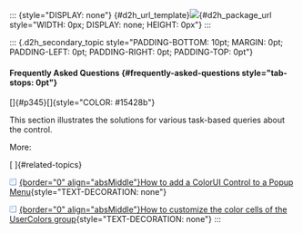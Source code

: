 ::: {style="DISPLAY: none"}
[](ms-xhelp:///?Id=d2h_url_template){#d2h_url_template}![](!package_url!){#d2h_package_url style="WIDTH: 0px; DISPLAY: none; HEIGHT: 0px"}
:::

::: {.d2h_secondary_topic style="PADDING-BOTTOM: 10pt; MARGIN: 0pt; PADDING-LEFT: 0pt; PADDING-RIGHT: 0pt; PADDING-TOP: 0pt"}
#### Frequently Asked Questions {#frequently-asked-questions style="tab-stops: 0pt"}

[]{#p345}[]{style="COLOR: #15428b"} 

This section illustrates the solutions for various task-based queries about the control.

More:

[ ]{#related-topics}

[![](button.gif){border="0" align="absMiddle"}How to add a ColorUI Control to a Popup Menu](ms-xhelp:///?Id=505f3177-60a5-4fe3-b7e7-86b532b3c901){style="TEXT-DECORATION: none"}

[![](button.gif){border="0" align="absMiddle"}How to customize the color cells of the UserColors group](ms-xhelp:///?Id=ccf46be9-e223-4ba9-92ab-2e7957cf0d28){style="TEXT-DECORATION: none"}
:::
